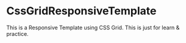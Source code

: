 # CssGridResponsiveTemplate
This is a Responsive Template using CSS Grid. This is just for learn &amp; practice.
